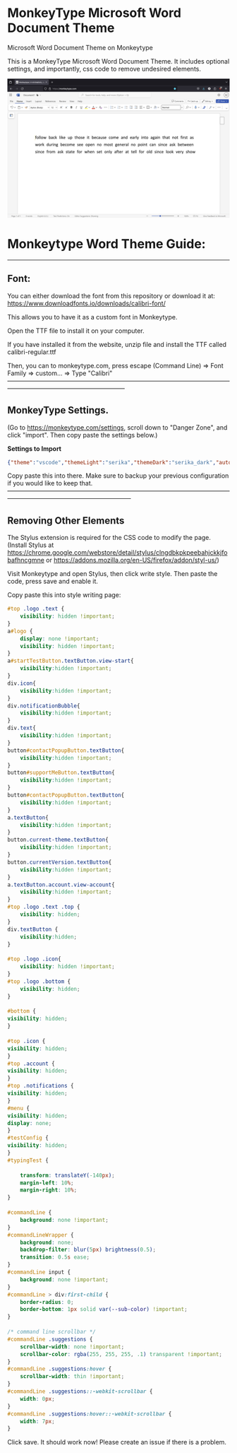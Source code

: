 # MonkeyType Microsoft Word Document Theme
Microsoft Word Document Theme on Monkeytype

This is a MonkeyType Microsoft Word Document Theme. 
It includes optional settings, and importantly, css code to remove undesired elements. 

![Image](./showcase.png)

# Monkeytype Word Theme Guide:
_______________________________________________________

## Font:
You can either download the font from this repository or download it at: https://www.downloadfonts.io/downloads/calibri-font/

This allows you to have it as a custom font in Monkeytype.

Open the TTF file to install it on your computer.

If you have installed it from the website, unzip file and install the TTF called calibri-regular.ttf

Then, you can to monkeytype.com, press escape (Command Line) => Font Family => custom... => Type "Calibri"
———————————————————————————————————————————————————————

## MonkeyType Settings. 
(Go to https://monkeytype.com/settings, scroll down to "Danger Zone", and click "import". Then copy paste the settings below.)

 
 **Settings to Import**

```json
{"theme":"vscode","themeLight":"serika","themeDark":"serika_dark","autoSwitchTheme":false,"customTheme":true,"customThemeColors":["#ffffff","#000000","#e2b714","#1c1c1c","#2c2e31","#000000","#ca4754","#7e2a33","#ca4754","#7e2a33"],"favThemes":[],"showKeyTips":false,"smoothCaret":"medium","quickRestart":"tab","punctuation":false,"numbers":false,"words":10,"time":15,"mode":"time","quoteLength":[3],"language":"english","fontSize":1.8,"freedomMode":false,"difficulty":"normal","blindMode":false,"quickEnd":false,"caretStyle":"default","paceCaretStyle":"underline","flipTestColors":false,"layout":"default","funbox":"none","confidenceMode":"off","indicateTypos":"below","timerStyle":"mini","liveSpeedStyle":"off","liveAccStyle":"off","liveBurstStyle":"off","colorfulMode":true,"randomTheme":"off","timerColor":"main","timerOpacity":"0.25","stopOnError":"off","showAllLines":false,"keymapMode":"off","keymapStyle":"staggered","keymapLegendStyle":"lowercase","keymapLayout":"colemak","keymapShowTopRow":"layout","fontFamily":"Calibri","smoothLineScroll":true,"alwaysShowDecimalPlaces":true,"alwaysShowWordsHistory":false,"singleListCommandLine":"manual","capsLockWarning":false,"playSoundOnError":"off","playSoundOnClick":"off","soundVolume":"1.0","startGraphsAtZero":true,"showOutOfFocusWarning":false,"paceCaret":"pb","paceCaretCustomSpeed":190,"repeatedPace":true,"accountChart":["off","on","on","on"],"minWpm":"off","minWpmCustomSpeed":100,"highlightMode":"letter","typingSpeedUnit":"wpm","ads":"off","hideExtraLetters":false,"strictSpace":false,"minAcc":"off","minAccCustom":90,"monkey":false,"repeatQuotes":"off","oppositeShiftMode":"off","customBackground":"https://i.imgur.com/PYI1JhQ.png","customBackgroundSize":"cover","customBackgroundFilter":[0,1,1,1],"customLayoutfluid":"qwerty#colemak","monkeyPowerLevel":"off","minBurst":"off","minBurstCustomSpeed":100,"burstHeatmap":false,"britishEnglish":false,"lazyMode":false,"showAverage":"off","tapeMode":"off","maxLineWidth":75}
```

Copy paste this into there. Make sure to backup your previous configuration if you would like to keep that.
————————————————————————————————————————————————————————

## Removing Other Elements
The Stylus extension is required for the CSS code to modify the page. 
(Install Stylus at 
https://chrome.google.com/webstore/detail/stylus/clngdbkpkpeebahjckkjfobafhncgmne or https://addons.mozilla.org/en-US/firefox/addon/styl-us/) 

Visit Monkeytype and open Stylus, then click write style. Then paste the code, press save and enable it.

Copy paste this into style writing page:
```css
#top .logo .text {
    visibility: hidden !important;
}
a#logo {
    display: none !important;
    visibility: hidden !important;
}
a#startTestButton.textButton.view-start{
    visibility:hidden !important;
}
div.icon{
    visibility:hidden !important;
}
div.notificationBubble{
    visibility:hidden !important;
}
div.text{
    visibility:hidden !important;
}
button#contactPopupButton.textButton{
    visibility:hidden !important;
}
button#supportMeButton.textButton{
    visibility:hidden !important;
}
button#contactPopupButton.textButton{
    visibility:hidden !important;
}
a.textButton{
    visibility:hidden !important;
}
button.current-theme.textButton{
    visibility:hidden !important;
}
button.currentVersion.textButton{
    visibility:hidden !important;
}
a.textButton.account.view-account{
    visibility:hidden !important;
}
#top .logo .text .top {
    visibility: hidden; 
}
div.textButton {
    visibility:hidden;
}

#top .logo .icon{
    visibility: hidden !important;
}
#top .logo .bottom {
    visibility: hidden;
}

#bottom {
visibility: hidden;
}

#top .icon {
visibility: hidden;
}
#top .account {
visibility: hidden;
}
#top .notifications {
visibility: hidden;
}
#menu {
visibility: hidden;
display: none;
}   
#testConfig {
visibility: hidden;
}
#typingTest {

    transform: translateY(-140px);
    margin-left: 10%;
    margin-right: 10%;
}

#commandLine {
    background: none !important;
}
#commandLineWrapper {
    background: none;
    backdrop-filter: blur(5px) brightness(0.5);
    transition: 0.5s ease;
}
#commandLine input {
    background: none !important;
}
#commandLine > div:first-child {
    border-radius: 0;
    border-bottom: 1px solid var(--sub-color) !important;
}

/* command line scrollbar */
#commandLine .suggestions {
    scrollbar-width: none !important;
    scrollbar-color: rgba(255, 255, 255, .1) transparent !important;
}
#commandLine .suggestions:hover {
    scrollbar-width: thin !important;
}
#commandLine .suggestions::-webkit-scrollbar {
    width: 0px;
}
#commandLine .suggestions:hover::-webkit-scrollbar {
    width: 7px;
}
```
Click save. It should work now! Please create an issue if there is a problem.